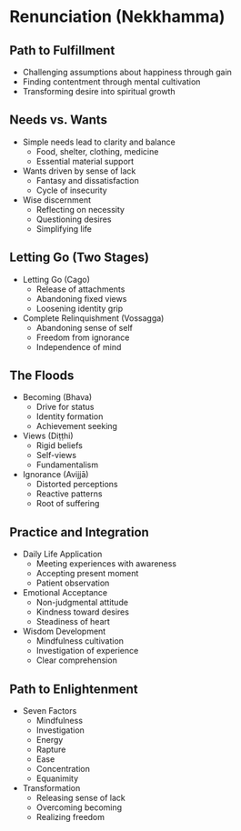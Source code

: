 # Renunciation (Nekkhamma) 

## Path to Fulfillment
- Challenging assumptions about happiness through gain
- Finding contentment through mental cultivation
- Transforming desire into spiritual growth

## Needs vs. Wants
- Simple needs lead to clarity and balance
  - Food, shelter, clothing, medicine
  - Essential material support
- Wants driven by sense of lack
  - Fantasy and dissatisfaction
  - Cycle of insecurity
- Wise discernment
  - Reflecting on necessity
  - Questioning desires
  - Simplifying life

## Letting Go (Two Stages)
- Letting Go (Cago)
  - Release of attachments
  - Abandoning fixed views
  - Loosening identity grip
- Complete Relinquishment (Vossagga)
  - Abandoning sense of self
  - Freedom from ignorance
  - Independence of mind

## The Floods
- Becoming (Bhava)
  - Drive for status
  - Identity formation
  - Achievement seeking
- Views (Diṭṭhi)
  - Rigid beliefs
  - Self-views
  - Fundamentalism
- Ignorance (Avijjā)
  - Distorted perceptions
  - Reactive patterns
  - Root of suffering

## Practice and Integration
- Daily Life Application
  - Meeting experiences with awareness
  - Accepting present moment
  - Patient observation
- Emotional Acceptance
  - Non-judgmental attitude
  - Kindness toward desires
  - Steadiness of heart
- Wisdom Development
  - Mindfulness cultivation
  - Investigation of experience
  - Clear comprehension

## Path to Enlightenment
- Seven Factors
  - Mindfulness
  - Investigation
  - Energy
  - Rapture
  - Ease
  - Concentration
  - Equanimity
- Transformation
  - Releasing sense of lack
  - Overcoming becoming
  - Realizing freedom
